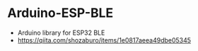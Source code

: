 # Arduino-ESP-BLE
- Arduino library for ESP32 BLE
- https://qiita.com/shozaburo/items/1e0817aeea49dbe05345
